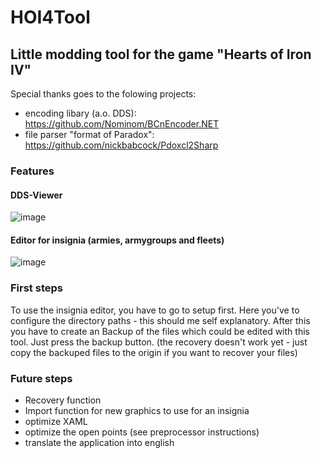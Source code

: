 # HOI4Tool
## Little modding tool for the game "Hearts of Iron IV"

Special thanks goes to the folowing projects:
- encoding libary (a.o. DDS): https://github.com/Nominom/BCnEncoder.NET
- file parser "format of Paradox":  https://github.com/nickbabcock/Pdoxcl2Sharp

### Features
#### DDS-Viewer
![image](https://user-images.githubusercontent.com/94912164/143608228-f0da8c1f-5119-4c1f-b06f-c7e15ea381b3.png)

#### Editor for insignia (armies, armygroups and fleets)
![image](https://user-images.githubusercontent.com/94912164/147831839-9bbbdfc4-6536-47f8-9598-6bca2724ff55.png)

### First steps
To use the insignia editor, you have to go to setup first. Here you've to configure the directory paths - this should me self explanatory. After this you have to create an Backup of the files which could be edited with this tool. Just press the backup button. (the recovery doesn't work yet - just copy the backuped files to the origin if you want to recover your files)

### Future steps

- Recovery function
- Import function for new graphics to use for an insignia
- optimize XAML
- optimize the open points (see preprocessor instructions)
- translate the application into english
